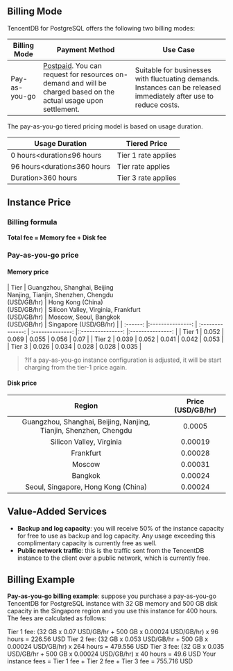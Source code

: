 ## Billing Mode

TencentDB for PostgreSQL offers the following two billing modes:

| Billing Mode | Payment Method                                                     | Use Case                                                     |
| -------- | ------------------------------------------------------------ | ------------------------------------------------------------ |
| Pay-as-you-go | [Postpaid](https://intl.cloud.tencent.com/document/product/555/30328). You can request for resources on-demand and will be charged based on the actual usage upon settlement. | Suitable for businesses with fluctuating demands. Instances can be released immediately after use to reduce costs. |

The pay-as-you-go tiered pricing model is based on usage duration.

| Usage Duration              | Tiered Price             |
| ---------------------- | -------------------- |
| 0 hours<duration≤96 hours   | Tier 1 rate applies |
| 96 hours<duration≤360 hours | Tier rate applies |
| Duration>360 hours          | Tier 3 rate applies |

## Instance Price

### Billing formula

**Total fee = Memory fee + Disk fee**


### Pay-as-you-go price
#### Memory price

|   Tier   | Guangzhou, Shanghai, Beijing<br>Nanjing, Tianjin, Shenzhen, Chengdu<br>(USD/GB/hr)  | Hong Kong (China)<br>(USD/GB/hr)  | Silicon Valley, Virginia, Frankfurt<br>(USD/GB/hr)  |  Moscow, Seoul, Bangkok<br>(USD/GB/hr) | Singapore (USD/GB/hr) |
| :------: |:---------------: | :--------------: | :--------------: |::---------------: |:---------------: |
| Tier 1 |          0.052        |         0.069        |      0.055        | 0.056  | 0.07 |
| Tier 2 |           0.039        |         0.052        |      0.041         | 0.042  | 0.053 |
| Tier 3 |             0.026         |         0.034        |      0.028      | 0.028  | 0.035 |

>?If a pay-as-you-go instance configuration is adjusted, it will be start charging from the tier-1 price again.

#### Disk price

|                Region                   | Price (USD/GB/hr) |
| :--------------------------------: | :----------------:         |
| Guangzhou, Shanghai, Beijing, Nanjing, Tianjin, Shenzhen, Chengdu      |       0.0005        |
|  Silicon Valley, Virginia                   |       0.00019   |
|Frankfurt                   |0.00028|
|  Moscow                                                |       0.00031  |
|  Bangkok                                                   |       0.00024 |
|  Seoul, Singapore, Hong Kong (China)                                |       0.00024  |


## Value-Added Services
- **Backup and log capacity**: you will receive 50% of the instance capacity for free to use as backup and log capacity. Any usage exceeding this complimentary capacity is currently free as well.
- **Public network traffic**: this is the traffic sent from the TencentDB instance to the client over a public network, which is currently free.

## Billing Example

**Pay-as-you-go billing example**: suppose you purchase a pay-as-you-go TencentDB for PostgreSQL instance with 32 GB memory and 500 GB disk capacity in the Singapore region and you use this instance for 400 hours.
The fees are calculated as follows:

Tier 1 fee: (32 GB x 0.07 USD/GB/hr + 500 GB x 0.00024 USD/GB/hr) x 96 hours = 226.56 USD
Tier 2 fee: (32 GB x 0.053 USD/GB/hr + 500 GB x 0.00024 USD/GB/hr) x 264 hours = 479.556 USD
Tier 3 fee: (32 GB x 0.035 USD/GB/hr + 500 GB x 0.00024 USD/GB/hr) x 40 hours = 49.6 USD
Your instance fees = Tier 1 fee + Tier 2 fee + Tier 3 fee = 755.716 USD
